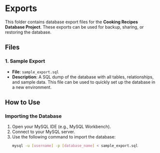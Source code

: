 # Exports

This folder contains database export files for the **Cooking Recipes Database Project**. These exports can be used for backup, sharing, or restoring the database.

## Files

### 1. **Sample Export**
- **File**: `sample_export.sql`
- **Description**: A SQL dump of the database with all tables, relationships, and sample data. This file can be used to quickly set up the database in a new environment.

## How to Use

### Importing the Database
1. Open your MySQL IDE (e.g., MySQL Workbench).
2. Connect to your MySQL server.
3. Use the following command to import the database:
   ```bash
   mysql -u [username] -p [database_name] < sample_export.sql
